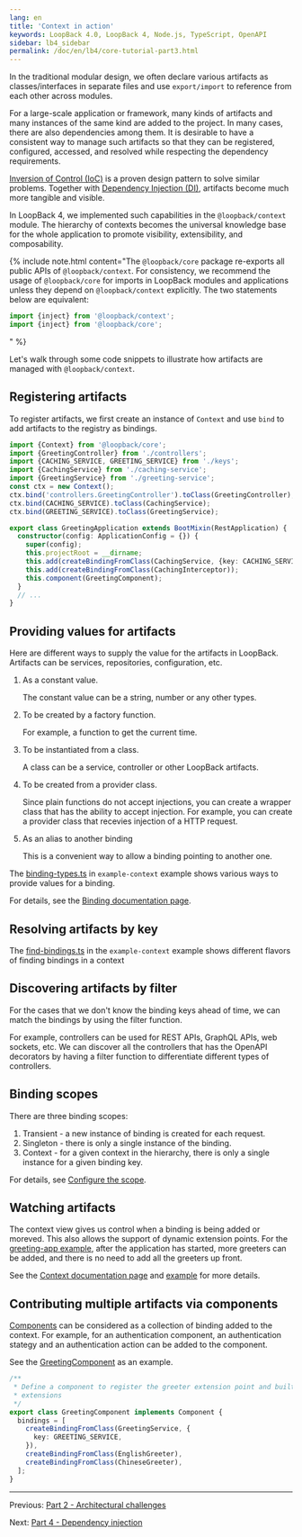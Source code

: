 ```yaml
---
lang: en
title: 'Context in action'
keywords: LoopBack 4.0, LoopBack 4, Node.js, TypeScript, OpenAPI
sidebar: lb4_sidebar
permalink: /doc/en/lb4/core-tutorial-part3.html
---
```


In the traditional modular design, we often declare various artifacts as
classes/interfaces in separate files and use `export/import` to reference from
each other across modules.

For a large-scale application or framework, many kinds of artifacts and many
instances of the same kind are added to the project. In many cases, there are
also dependencies among them. It is desirable to have a consistent way to manage
such artifacts so that they can be registered, configured, accessed, and
resolved while respecting the dependency requirements.

[Inversion of Control (IoC)](https://en.wikipedia.org/wiki/Inversion_of_control)
is a proven design pattern to solve similar problems. Together with
[Dependency Injection (DI)](https://en.wikipedia.org/wiki/Dependency_injection),
artifacts become much more tangible and visible.

In LoopBack 4, we implemented such capabilities in the `@loopback/context`
module. The hierarchy of contexts becomes the universal knowledge base for the
whole application to promote visibility, extensibility, and composability.

{% include note.html content="The `@loopback/core` package re-exports all public
APIs of `@loopback/context`. For consistency, we recommend the usage of
`@loopback/core` for imports in LoopBack modules and applications unless they
depend on `@loopback/context` explicitly. The two statements below are
equivalent:

```ts
import {inject} from '@loopback/context';
import {inject} from '@loopback/core';
```

" %}

Let's walk through some code snippets to illustrate how artifacts are managed
with `@loopback/context`.

## Registering artifacts

To register artifacts, we first create an instance of `Context` and use `bind`
to add artifacts to the registry as bindings.

```ts
import {Context} from '@loopback/core';
import {GreetingController} from './controllers';
import {CACHING_SERVICE, GREETING_SERVICE} from './keys';
import {CachingService} from './caching-service';
import {GreetingService} from './greeting-service';
const ctx = new Context();
ctx.bind('controllers.GreetingController').toClass(GreetingController);
ctx.bind(CACHING_SERVICE).toClass(CachingService);
ctx.bind(GREETING_SERVICE).toClass(GreetingService);
```

```ts
export class GreetingApplication extends BootMixin(RestApplication) {
  constructor(config: ApplicationConfig = {}) {
    super(config);
    this.projectRoot = __dirname;
    this.add(createBindingFromClass(CachingService, {key: CACHING_SERVICE}));
    this.add(createBindingFromClass(CachingInterceptor));
    this.component(GreetingComponent);
  }
  // ...
}
```

## Providing values for artifacts

Here are different ways to supply the value for the artifacts in LoopBack.
Artifacts can be services, repositories, configuration, etc.

1. As a constant value.

   The constant value can be a string, number or any other types.

2. To be created by a factory function.

   For example, a function to get the current time.

3. To be instantiated from a class.

   A class can be a service, controller or other LoopBack artifacts.

4. To be created from a provider class.

   Since plain functions do not accept injections, you can create a wrapper
   class that has the ability to accept injection. For example, you can create a
   provider class that recevies injection of a HTTP request.

5. As an alias to another binding

   This is a convenient way to allow a binding pointing to another one.

The
[binding-types.ts](https://github.com/strongloop/loopback-next/blob/master/examples/context/src/binding-types.ts)
in `example-context` example shows various ways to provide values for a binding.

For details, see the
[Binding documentation page](https://loopback.io/doc/en/lb4/Binding.html).

## Resolving artifacts by key

The
[find-bindings.ts](https://github.com/strongloop/loopback-next/blob/master/examples/context/src/find-bindings.ts)
in the `example-context` example shows different flavors of finding bindings in
a context

## Discovering artifacts by filter

For the cases that we don't know the binding keys ahead of time, we can match
the bindings by using the filter function.

For example, controllers can be used for REST APIs, GraphQL APIs, web sockets,
etc. We can discover all the controllers that has the OpenAPI decorators by
having a filter function to differentiate different types of controllers.

## Binding scopes

There are three binding scopes:

1. Transient - a new instance of binding is created for each request.
2. Singleton - there is only a single instance of the binding.
3. Context - for a given context in the hierarchy, there is only a single
   instance for a given binding key.

For details, see [Configure the scope](../../Binding.md#configure-the-scope).

## Watching artifacts

The context view gives us control when a binding is being added or moreved. This
also allows the support of dynamic extension points. For the
[greeting-app example](https://github.com/strongloop/loopback-next/tree/master/examples/greeting-app),
after the application has started, more greeters can be added, and there is no
need to add all the greeters up front.

See the [Context documentation page](../../Context.md#context-observers) and
[example](https://github.com/strongloop/loopback-next/blob/master/examples/context/src/context-observation.ts)
for more details.

## Contributing multiple artifacts via components

[Components](../../Component.md) can be considered as a collection of binding
added to the context. For example, for an authentication component, an
authentication stategy and an authentication action can be added to the
component.

See the
[GreetingComponent](https://github.com/strongloop/loopback-next/blob/master/examples/greeter-extension/src/component.ts)
as an example.

```ts
/**
 * Define a component to register the greeter extension point and built-in
 * extensions
 */
export class GreetingComponent implements Component {
  bindings = [
    createBindingFromClass(GreetingService, {
      key: GREETING_SERVICE,
    }),
    createBindingFromClass(EnglishGreeter),
    createBindingFromClass(ChineseGreeter),
  ];
}
```

---

Previous: [Part 2 - Architectural challenges](./2-architecture.md)

Next: [Part 4 - Dependency injection](./4-dependency-injection.md)
